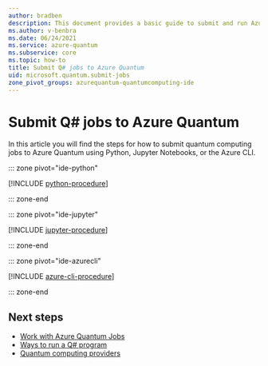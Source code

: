 ```yaml
---
author: bradben
description: This document provides a basic guide to submit and run Azure Quantum using python, Jupyter Notebooks, or the Azure CLI.
ms.author: v-benbra
ms.date: 06/24/2021
ms.service: azure-quantum
ms.subservice: core
ms.topic: how-to
title: Submit Q# jobs to Azure Quantum
uid: microsoft.quantum.submit-jobs
zone_pivot_groups: azurequantum-quantumcomputing-ide
---
```


# Submit Q# jobs to Azure Quantum

In this article you will find the steps for how to submit quantum computing jobs to Azure Quantum using Python, Jupyter Notebooks, or the Azure CLI.

::: zone pivot="ide-python"

[!INCLUDE [python-procedure](includes/how-to-submit-quantum-include-python.md)]

::: zone-end

::: zone pivot="ide-jupyter"

[!INCLUDE [jupyter-procedure](includes/how-to-submit-quantum-include-jupyter.md)]

::: zone-end

::: zone pivot="ide-azurecli"

[!INCLUDE [azure-cli-procedure](includes/how-to-submit-quantum-include-azurecli.md)]

::: zone-end

## Next steps

- [Work with Azure Quantum Jobs](xref:microsoft.quantum.work-with-jobs)
- [Ways to run a Q# program](xref:microsoft.quantum.user-guide-qdk.overview.host-programs)
- [Quantum computing providers](xref:microsoft.quantum.reference.qc-target-list)

